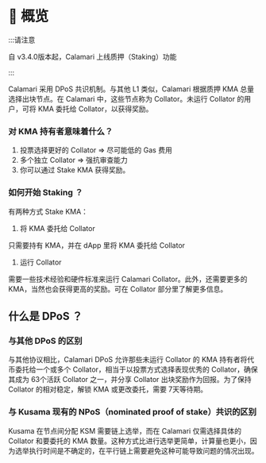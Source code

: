 # 📝 概览

:::请注意

自 v3.4.0版本起，Calamari 上线质押（Staking）功能

:::

Calamari 采用 DPoS 共识机制。与其他 L1 类似，Calamari 根据质押 KMA 总量选择出块节点。在 Calamari 中，这些节点称为 Collator。未运行 Collator 的用户，可将 KMA 委托给 Collator，以获得奖励。

### 对 KMA 持有者意味着什么？

1. 投票选择更好的 Collator ⇒ 尽可能低的 Gas 费用
2. 多个独立 Collator ⇒ 强抗审查能力 
3. 你可以通过 Stake KMA 获得奖励。

### 如何开始 Staking ？

有两种方式 Stake KMA：

1. 将 KMA 委托给 Collator

只需要持有 KMA，并在 dApp 里将 KMA 委托给 Collator

1. 运行 Collator 

需要一些技术经验和硬件标准来运行 Calamari Collator。此外，还需要更多的 KMA，当然也会获得更高的奖励。可在 Collator 部分里了解更多信息。

## 什么是 DPoS ？

### 与其他 DPoS 的区别

与其他协议相比，Calamari DPoS 允许那些未运行 Collator 的 KMA 持有者将代币委托给一个或多个 Collator，相当于以投票方式选择表现优秀的 Collator，确保其成为 63个活跃 Collator 之一，并分享 Collator 出块奖励作为回报。为了保持 Collator 的相对稳定，解锁 KMA 或更改委托，需要 7天等待期。

### 与 Kusama 现有的 NPoS（nominated proof of stake）共识的区别

Kusama 在节点间分配 KSM 需要链上选举，而在 Calamari 仅需选择具体的 Collator 和要委托的 KMA 数量。这种方式比进行选举更简单，计算量也更小，因为选举执行时间是不确定的，在平行链上需要避免这种可能导致问题的情况出现。
